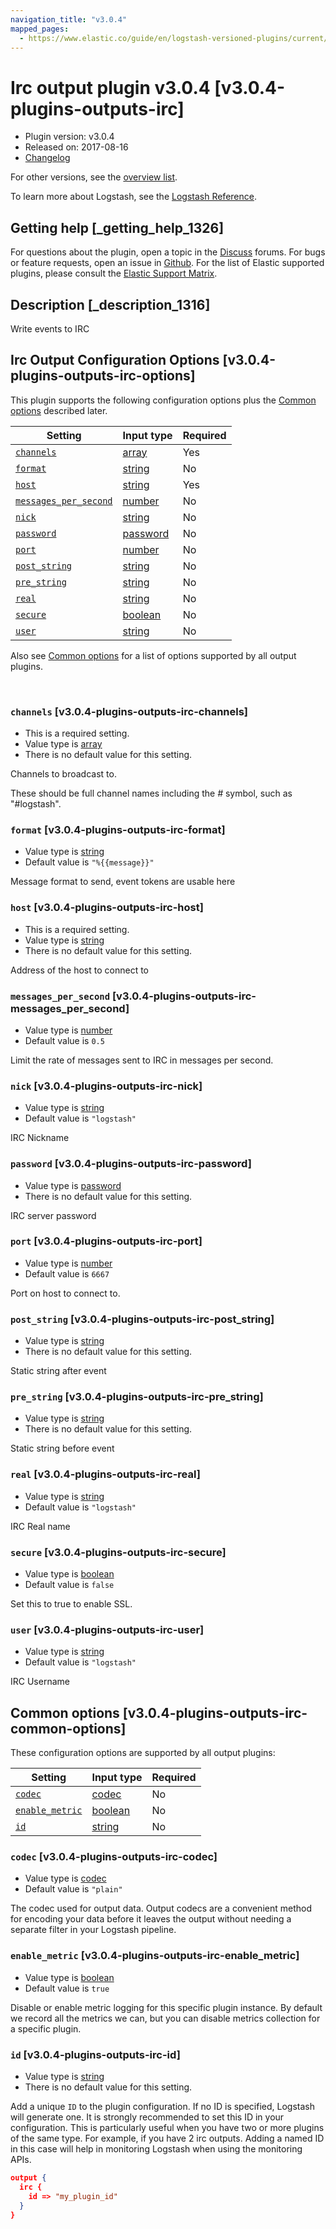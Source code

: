 ```yaml
---
navigation_title: "v3.0.4"
mapped_pages:
  - https://www.elastic.co/guide/en/logstash-versioned-plugins/current/v3.0.4-plugins-outputs-irc.html
---
```


# Irc output plugin v3.0.4 [v3.0.4-plugins-outputs-irc]


* Plugin version: v3.0.4
* Released on: 2017-08-16
* [Changelog](https://github.com/logstash-plugins/logstash-output-irc/blob/v3.0.4/CHANGELOG.md)

For other versions, see the [overview list](output-irc-index.md).

To learn more about Logstash, see the [Logstash Reference](logstash://reference/index.md).

## Getting help [_getting_help_1326]

For questions about the plugin, open a topic in the [Discuss](http://discuss.elastic.co) forums. For bugs or feature requests, open an issue in [Github](https://github.com/logstash-plugins/logstash-output-irc). For the list of Elastic supported plugins, please consult the [Elastic Support Matrix](https://www.elastic.co/support/matrix#matrix_logstash_plugins).


## Description [_description_1316]

Write events to IRC


## Irc Output Configuration Options [v3.0.4-plugins-outputs-irc-options]

This plugin supports the following configuration options plus the [Common options](v3-0-4-plugins-outputs-irc.md#v3.0.4-plugins-outputs-irc-common-options) described later.

| Setting | Input type | Required |
| --- | --- | --- |
| [`channels`](v3-0-4-plugins-outputs-irc.md#v3.0.4-plugins-outputs-irc-channels) | [array](logstash://reference/configuration-file-structure.md#array) | Yes |
| [`format`](v3-0-4-plugins-outputs-irc.md#v3.0.4-plugins-outputs-irc-format) | [string](logstash://reference/configuration-file-structure.md#string) | No |
| [`host`](v3-0-4-plugins-outputs-irc.md#v3.0.4-plugins-outputs-irc-host) | [string](logstash://reference/configuration-file-structure.md#string) | Yes |
| [`messages_per_second`](v3-0-4-plugins-outputs-irc.md#v3.0.4-plugins-outputs-irc-messages_per_second) | [number](logstash://reference/configuration-file-structure.md#number) | No |
| [`nick`](v3-0-4-plugins-outputs-irc.md#v3.0.4-plugins-outputs-irc-nick) | [string](logstash://reference/configuration-file-structure.md#string) | No |
| [`password`](v3-0-4-plugins-outputs-irc.md#v3.0.4-plugins-outputs-irc-password) | [password](logstash://reference/configuration-file-structure.md#password) | No |
| [`port`](v3-0-4-plugins-outputs-irc.md#v3.0.4-plugins-outputs-irc-port) | [number](logstash://reference/configuration-file-structure.md#number) | No |
| [`post_string`](v3-0-4-plugins-outputs-irc.md#v3.0.4-plugins-outputs-irc-post_string) | [string](logstash://reference/configuration-file-structure.md#string) | No |
| [`pre_string`](v3-0-4-plugins-outputs-irc.md#v3.0.4-plugins-outputs-irc-pre_string) | [string](logstash://reference/configuration-file-structure.md#string) | No |
| [`real`](v3-0-4-plugins-outputs-irc.md#v3.0.4-plugins-outputs-irc-real) | [string](logstash://reference/configuration-file-structure.md#string) | No |
| [`secure`](v3-0-4-plugins-outputs-irc.md#v3.0.4-plugins-outputs-irc-secure) | [boolean](logstash://reference/configuration-file-structure.md#boolean) | No |
| [`user`](v3-0-4-plugins-outputs-irc.md#v3.0.4-plugins-outputs-irc-user) | [string](logstash://reference/configuration-file-structure.md#string) | No |

Also see [Common options](v3-0-4-plugins-outputs-irc.md#v3.0.4-plugins-outputs-irc-common-options) for a list of options supported by all output plugins.

 

### `channels` [v3.0.4-plugins-outputs-irc-channels]

* This is a required setting.
* Value type is [array](logstash://reference/configuration-file-structure.md#array)
* There is no default value for this setting.

Channels to broadcast to.

These should be full channel names including the *#* symbol, such as "#logstash".


### `format` [v3.0.4-plugins-outputs-irc-format]

* Value type is [string](logstash://reference/configuration-file-structure.md#string)
* Default value is `"%{{message}}"`

Message format to send, event tokens are usable here


### `host` [v3.0.4-plugins-outputs-irc-host]

* This is a required setting.
* Value type is [string](logstash://reference/configuration-file-structure.md#string)
* There is no default value for this setting.

Address of the host to connect to


### `messages_per_second` [v3.0.4-plugins-outputs-irc-messages_per_second]

* Value type is [number](logstash://reference/configuration-file-structure.md#number)
* Default value is `0.5`

Limit the rate of messages sent to IRC in messages per second.


### `nick` [v3.0.4-plugins-outputs-irc-nick]

* Value type is [string](logstash://reference/configuration-file-structure.md#string)
* Default value is `"logstash"`

IRC Nickname


### `password` [v3.0.4-plugins-outputs-irc-password]

* Value type is [password](logstash://reference/configuration-file-structure.md#password)
* There is no default value for this setting.

IRC server password


### `port` [v3.0.4-plugins-outputs-irc-port]

* Value type is [number](logstash://reference/configuration-file-structure.md#number)
* Default value is `6667`

Port on host to connect to.


### `post_string` [v3.0.4-plugins-outputs-irc-post_string]

* Value type is [string](logstash://reference/configuration-file-structure.md#string)
* There is no default value for this setting.

Static string after event


### `pre_string` [v3.0.4-plugins-outputs-irc-pre_string]

* Value type is [string](logstash://reference/configuration-file-structure.md#string)
* There is no default value for this setting.

Static string before event


### `real` [v3.0.4-plugins-outputs-irc-real]

* Value type is [string](logstash://reference/configuration-file-structure.md#string)
* Default value is `"logstash"`

IRC Real name


### `secure` [v3.0.4-plugins-outputs-irc-secure]

* Value type is [boolean](logstash://reference/configuration-file-structure.md#boolean)
* Default value is `false`

Set this to true to enable SSL.


### `user` [v3.0.4-plugins-outputs-irc-user]

* Value type is [string](logstash://reference/configuration-file-structure.md#string)
* Default value is `"logstash"`

IRC Username



## Common options [v3.0.4-plugins-outputs-irc-common-options]

These configuration options are supported by all output plugins:

| Setting | Input type | Required |
| --- | --- | --- |
| [`codec`](v3-0-4-plugins-outputs-irc.md#v3.0.4-plugins-outputs-irc-codec) | [codec](logstash://reference/configuration-file-structure.md#codec) | No |
| [`enable_metric`](v3-0-4-plugins-outputs-irc.md#v3.0.4-plugins-outputs-irc-enable_metric) | [boolean](logstash://reference/configuration-file-structure.md#boolean) | No |
| [`id`](v3-0-4-plugins-outputs-irc.md#v3.0.4-plugins-outputs-irc-id) | [string](logstash://reference/configuration-file-structure.md#string) | No |

### `codec` [v3.0.4-plugins-outputs-irc-codec]

* Value type is [codec](logstash://reference/configuration-file-structure.md#codec)
* Default value is `"plain"`

The codec used for output data. Output codecs are a convenient method for encoding your data before it leaves the output without needing a separate filter in your Logstash pipeline.


### `enable_metric` [v3.0.4-plugins-outputs-irc-enable_metric]

* Value type is [boolean](logstash://reference/configuration-file-structure.md#boolean)
* Default value is `true`

Disable or enable metric logging for this specific plugin instance. By default we record all the metrics we can, but you can disable metrics collection for a specific plugin.


### `id` [v3.0.4-plugins-outputs-irc-id]

* Value type is [string](logstash://reference/configuration-file-structure.md#string)
* There is no default value for this setting.

Add a unique `ID` to the plugin configuration. If no ID is specified, Logstash will generate one. It is strongly recommended to set this ID in your configuration. This is particularly useful when you have two or more plugins of the same type. For example, if you have 2 irc outputs. Adding a named ID in this case will help in monitoring Logstash when using the monitoring APIs.

```json
output {
  irc {
    id => "my_plugin_id"
  }
}
```



